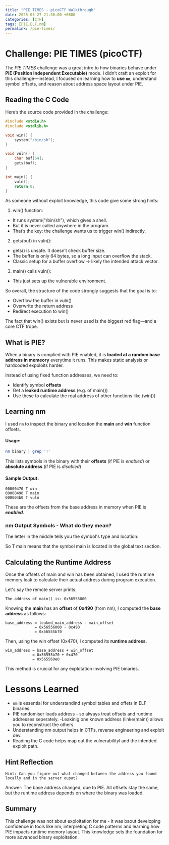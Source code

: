 ```yaml
---
title: "PIE TIMES - picoCTF Walkthrough"
date: 2025-03-27 21:30:00 +0800
categories: [CTF]
tags: [PIE,ELF,nm]
permalink: /pie-times/
---
```


# Challenge: PIE TIMES (picoCTF)

The *PIE TIMES* challenge was a great intro to how binaries behave under **PIE (Position Independent Executable)** mode. I didn’t craft an exploit for this challenge—instead, I focused on learning how to **use `nm`**, understand symbol offsets, and reason about address space layout under PIE.

## Reading the C Code
Here’s the source code provided in the challenge:

```c
#include <stdio.h>
#include <stdlib.h>

void win() {
    system("/bin/sh");
}

void vuln() {
    char buf[64];
    gets(buf);
}

int main() {
    vuln();
    return 0;
}
```

As someone without exploit knowledge, this code give some strong hints:
1.	win() function:
- It runs system("/bin/sh"), which gives a shell.
- But it is never called anywhere in the program.
- That’s the key: the challenge wants us to trigger win() indirectly.

2. gets(buf) in vuln():
- gets() is unsafe. It doesn’t check buffer size.
- The buffer is only 64 bytes, so a long input can overflow the stack.
- Classic setup for a buffer overflow → likely the intended attack vector.

3. main() calls vuln():
- This just sets up the vulnerable environment.

So overall, the structure of the code strongly suggests that the goal is to:
- Overflow the buffer in vuln()
- Overwrite the return address
- Redirect execution to win()

The fact that win() exists but is never used is the biggest red flag—and a core CTF trope.

## What is PIE?

When a binary is complied with PIE enabled, it is **loaded at a random base address in memeory** everytime it runs. This makes static analysis or hardcoded expoloits harder.

Instead of using fixed function addresses, we need to:
- Identify symbol **offsets**
- Get a l**eaked runtime address** (e.g. of main())
- Use these to calculate the real address of other functions like (win())

## Learning nm
I used `nm` to inspect the binary and location the **main** and **win** function offsets.

#### Usage:
```bash
nm binary | grep 'T'
```
This lists symbols in the binary with their **offsets** (if PIE is *enabled*) or **absolute address** (if PIE is *disabled*)

#### Sample Output:
```
00000470 T win
00000490 T main
000004b0 T vuln
```
These are the offsets from the base address in memory when PIE is ***enabled***.

### nm Output Symbols - What do they mean?
The letter in the middle tells you the symbol's type and location:

So T main means that the symbol main is located in the global text section.

## Calculating the Runtime Address
Once the offsets of main and win has been obtained, I used the runtime memory leak to calculate their actual address during program execution.

Let's say the remote server prints:
```
The address of main() is: 0x56556000
```

Knowing the **main** has an **offset** of **0x490** (from nm), I computed the **base address** as follows:
```text
base_address = leaked_main_address - main_offset
             = 0x56556000 - 0x490
             = 0x56555b70
```

Then, using the win offset (0x470), I computed its **runtime address**.
```text
win_address = base_address + win_offset
            = 0x56555b70 + 0x470
            = 0x565560e0
```
This method is cruicial for any explotation involving PIE binaries.

# Lessons Learned
- `nm` is essential for understandind symbol tables and offets in ELF binaries.
- PIE randomiser loads address - so always treat offsets and runtime addresses seperately. 
-Leakinig one known address (linke(main)) allows you to reconstruct the others.
- Understanding nm output helps in CTFs, reverse engineering and exploit dev.
- Reading the C code helps map out the vulnerabilityl and the intended exploit path.

## Hint Reflection
    Hint: Can you figure out what changed between the address you found locally and in the server ouput?

Answer: The base address changed, due to PIE. All offsets stay the same, but the runtime address depends on where the binary was loaded.

## Summary
This challenge was not about exploitation for me - it was baout developing confidence in tools like nm, interpreting C code patterns and learning how PIE impacts runtime memory layout. This knowledge sets the foundation for more advanced binary exploitation.